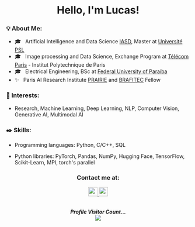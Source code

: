 <h1 align="center">
  Hello, I'm Lucas!
</h1>

<div>
  
<div align="left"> 
  <h3> <strong>💡 About Me: </strong></h3>
  
  - 🎓 &nbsp; Artificial Intelligence and Data Science [IASD](https://www.masteriasd.eu/), Master at [Université PSL](https://psl.eu/en)
  - 🎓 &nbsp; Image processing and Data Science, Exchange Program at [Télécom Paris](https://www.telecom-paris.fr/en/home) - Institut Polytechnique de Paris 
  - 🎓 &nbsp; Electrical Engineering, BSc at [Federal University of Paraíba](https://www.ufpb.br)
  - ✨ &nbsp; Paris AI Research Institute [PRAIRIE](https://prairie-institute.fr/) and [BRAFITEC](https://www.gov.br/capes/en/access-to-information/actions-and-programs/scholarships-and-students/international-cooperation-programs/france/capes-brafitec) Fellow
</div>

<div align="left"> 
  <h3><strong> 🧠 Interests: </strong></h3>
  
  - Research, Machine Learning, Deep Learning, NLP, Computer Vision, Generative AI, Multimodal AI
   
</div>  
<div align="left"> 
  <h3><strong> ✒️ Skills: </strong></h3>
  
  - Programming languages: Python, C/C++, SQL 
  
  - Python libraries: PyTorch, Pandas, NumPy, Hugging Face, TensorFlow, Scikit-Learn, MPI, torch's parallel
    
</div>
</div>

<div align="center"> 
  <h3><strong> Contact me at: </strong></h3>
  <a href="https://www.linkedin.com/in/lucaspfer/">
    <img height="25" src="https://cdn2.iconfinder.com/data/icons/social-icon-3/512/social_style_3_in-306.png"/>
  </a>
  <a href="mailto:lucaspefernandes@gmail.com">
    <img height="25" src="https://cdn4.iconfinder.com/data/icons/social-media-logos-6/512/112-gmail_email_mail-256.png"/>
  </a>
</div>

<br>
  
<p align="center"> 
  <i><b>Profile Visitor Count...</b></i><br>
  <img src="https://profile-counter.glitch.me/lucaspfernandes/count.svg" />
</p>

